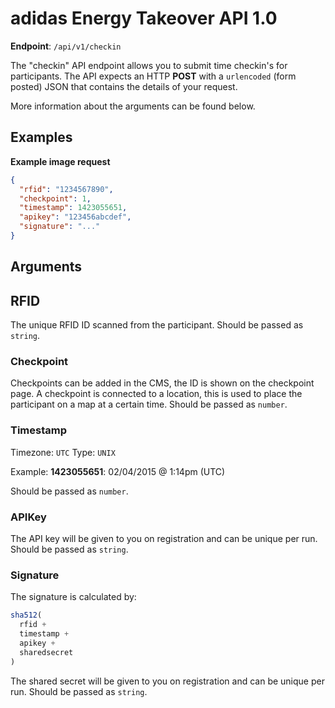 # adidas Energy Takeover API 1.0

**Endpoint**: `/api/v1/checkin`

The "checkin" API endpoint allows you to submit time checkin's for participants. The API expects an HTTP **POST** with a `urlencoded` (form posted) JSON that contains the details of your request. 

More information about the arguments can be found below.

## Examples

**Example image request**

```json
{
  "rfid": "1234567890",
  "checkpoint": 1,
  "timestamp": 1423055651,
  "apikey": "123456abcdef",
  "signature": "..."
}
```

## Arguments

## RFID

The unique RFID ID scanned from the participant. Should be passed as `string`.

### Checkpoint

Checkpoints can be added in the CMS, the ID is shown on the checkpoint page. A checkpoint is connected to a location, this is used to place the participant on a map at a certain time. Should be passed as `number`.

### Timestamp

Timezone: `UTC`
Type: `UNIX`

Example: **1423055651**: 02/04/2015 @ 1:14pm (UTC)

Should be passed as `number`.

### APIKey

The API key will be given to you on registration and can be unique per run. Should be passed as `string`.

### Signature

The signature is calculated by:
```js
sha512(
  rfid + 
  timestamp + 
  apikey + 
  sharedsecret
)
```
The shared secret will be given to you on registration and can be unique per run. Should be passed as `string`.
